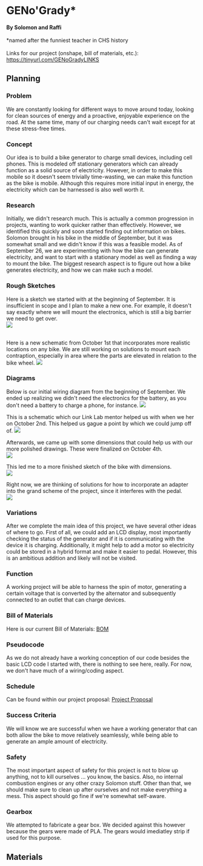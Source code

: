 # GENo'Grady*
<b>By Solomon and Raffi </b><br><br>
*named after the funniest teacher in CHS history<br><br>
Links for our project (onshape, bill of materials, etc.): https://tinyurl.com/GENoGradyLINKS<br>

## Planning

### Problem
We are constantly looking for different ways to move around today, looking for clean sources of energy and a proactive, enjoyable experience on the road. At the same time, many of our charging needs can't wait except for at these stress-free times.

### Concept
Our idea is to build a bike generator to charge small devices, including cell phones. This is modeled off stationary generators which can already function as a solid source of electricity. However, in order to make this mobile so it doesn't seem trivially time-wasting, we can make this function as the bike is mobile. Although this requires more initial input in energy, the electricity which can be harnessed is also well worth it. 

### Research
Initially, we didn't research much. This is actually a common progression in projects, wanting to work quicker rather than effectively. However, we identified this quickly and soon started finding out information on bikes. Solomon brought in his bike in the middle of September, but it was somewhat small and we didn't know if this was a feasible model. As of September 26, we are experimenting with how the bike can generate electricity, and want to start with a stationary model as well as finding a way to mount the bike. The biggest research aspect is to figure out how a bike generates electricity, and how we can make such a model.

### Rough Sketches
Here is a sketch we started with at the beginning of September. It is insufficient in scope and I plan to make a new one. For example, it doesn't say exactly where we will mount the electronics, which is still a big barrier we need to get over.
<br><img src="https://raw.githubusercontent.com/Raffi-Chen/generator/refs/heads/main/Schematics/Initial_oGrady_Schematic.jpg">

<br>Here is a new schematic from October 1st that incorporates more realistic locations on any bike. We are still working on solutions to mount each contraption, especially in area where the parts are elevated in relation to the bike wheel.
<img src="https://github.com/Raffi-Chen/generator/blob/main/Schematics/schematic%2010-1.jpg">

### Diagrams
Below is our initial wiring diagram from the beginning of September. We ended up realizing we didn't need the electronics for the battery, as you don't need a battery to charge a phone, for instance.
<img src="https://raw.githubusercontent.com/Raffi-Chen/generator/86741abf0989b225ce2ef9798456df859e540b64/Schematics/Schematic_Bicycle-alternator_2024-09-13.svg">

This is a schematic which our Link Lab mentor helped us with when we her on October 2nd. This helped us gague a point by which we could jump off of.
<img src="https://raw.githubusercontent.com/Raffi-Chen/generator/refs/heads/main/Schematics/SkyeDrawings.jpg">

Afterwards, we came up with some dimensions that could help us with our more polished drawings. These were finalized on October 4th.<br>
<img src="https://raw.githubusercontent.com/Raffi-Chen/generator/refs/heads/main/Schematics/dimensions.jpg">

This led me to a more finished sketch of the bike with dimensions.<br>
<img src="https://raw.githubusercontent.com/Raffi-Chen/generator/refs/heads/main/Schematics/dimensions%20with%20bike.jpg">

Right now, we are thinking of solutions for how to incorporate an adapter into the grand scheme of the project, since it interferes with the pedal.<br>
<img src="https://github.com/Raffi-Chen/generator/blob/main/Schematics/adapter%20options.jpg">

### Variations
After we complete the main idea of this project, we have several other ideas of where to go. First of all, we could add an LCD display, most importantly checking the status of the generator and if it is communicating with the device it is charging. Additionally, it might help to add a motor so electricity could be stored in a hybrid format and make it easier to pedal. However, this is an ambitious addition and likely will not be visited.

### Function
A working project will be able to harness the spin of motor, generating a certain voltage that is converted by the alternator and subsequently connected to an outlet that can charge devices.

### Bill of Materials
Here is our current Bill of Materials: <a href="https://docs.google.com/spreadsheets/d/1djZTwYndhB5teGSTFrf0gxe1GKC-UUmbuojJfftjynM">BOM</a>

### Pseudocode
As we do not already have a working conception of our code besides the basic LCD code I started with, there is nothing to see here, really. For now, we don't have much of a wiring/coding aspect.

### Schedule
Can be found within our project proposal: <a href="https://docs.google.com/document/d/1L9IMAola1WDWwxcp_cP9-0LkZaMpwWcJz7ReJo8bZH0">Project Proposal</a>

### Success Criteria
We will know we are successful when we have a working generator that can both allow the bike to move relatively seamlessly, while being able to generate an ample amount of electricity.

### Safety
The most important aspect of safety for this project is not to blow up anything, not to kill ourselves ... you know, the basics. Also, no internal combustion engines or any other crazy Solomon stuff. Other than that, we should make sure to clean up after ourselves and not make everything a mess. This aspect should go fine if we're somewhat self-aware.

### Gearbox
We attempted to fabricate a gear box. We decided against this however because the
gears were made of PLA. The gears would imediatley strip if used for this purpose.

## Materials
